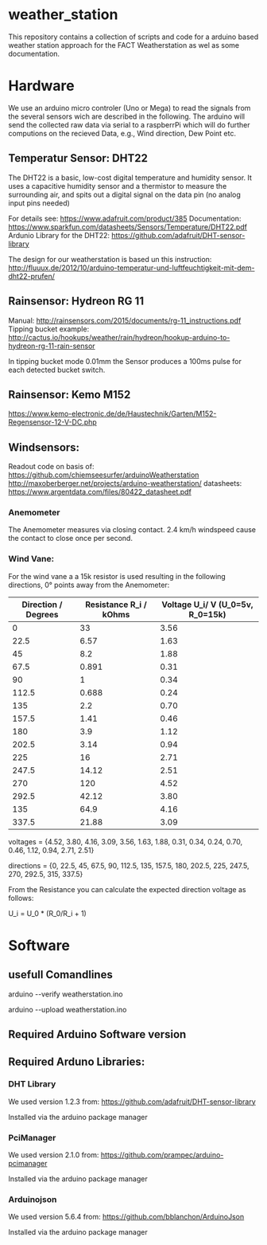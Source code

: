 # weather_station
This repository contains a collection of scripts and code for a arduino based weather station approach for the FACT Weatherstation as wel as some documentation.


# Hardware

We use an arduino micro controler (Uno or Mega) to read the signals from the several sensors wich are described in the following. The arduino will send the collected raw data via serial to a raspberrPi which will do further computions on the recieved Data, e.g., Wind direction, Dew Point etc.


## Temperatur Sensor: DHT22
The DHT22 is a basic, low-cost digital temperature and humidity sensor. It uses a capacitive humidity sensor and a thermistor to measure the surrounding air, and spits out a digital signal on the data pin (no analog input pins needed)

For details see: https://www.adafruit.com/product/385
Documentation: https://www.sparkfun.com/datasheets/Sensors/Temperature/DHT22.pdf
Ardunio Library for the DHT22: https://github.com/adafruit/DHT-sensor-library

The design for our weatherstation is based un this instruction: http://fluuux.de/2012/10/arduino-temperatur-und-luftfeuchtigkeit-mit-dem-dht22-prufen/


## Rainsensor: Hydreon RG 11
Manual: http://rainsensors.com/2015/documents/rg-11_instructions.pdf
Tipping bucket example: http://cactus.io/hookups/weather/rain/hydreon/hookup-arduino-to-hydreon-rg-11-rain-sensor

In tipping bucket mode 0.01mm the Sensor produces a 100ms pulse for each detected bucket switch.

## Rainsensor: Kemo M152
https://www.kemo-electronic.de/de/Haustechnik/Garten/M152-Regensensor-12-V-DC.php

## Windsensors:

Readout code on basis of: https://github.com/chiemseesurfer/arduinoWeatherstation
http://maxoberberger.net/projects/arduino-weatherstation/
datasheets: https://www.argentdata.com/files/80422_datasheet.pdf

### Anemometer
The Anemometer measures via closing contact. 2.4 km/h windspeed cause the contact to close once per second.

### Wind Vane:
For the wind vane a a 15k resistor is used resulting in the following directions, 0° points away from the Anemometer:

| Direction / Degrees | Resistance R_i / kOhms| Voltage U_i/ V (U_0=5v, R_0=15k) |
| --- | ---   |--- |
|0    | 33    |3.56|
|22.5 |6.57   |1.63|
|45   |8.2    |1.88|
|67.5 |0.891  |0.31|
|90   |1      |0.34|
|112.5|0.688  |0.24|
|135  |2.2    |0.70|
|157.5|1.41   |0.46|
|180  |3.9    |1.12|
|202.5|3.14   |0.94|
|225  |16     |2.71|
|247.5|14.12  |2.51|
|270  |120    |4.52|
|292.5|42.12  |3.80|
|135  |64.9   |4.16|
|337.5|21.88  |3.09|


voltages = {4.52, 3.80, 4.16, 3.09, 3.56, 1.63, 1.88, 0.31, 0.34, 0.24, 0.70, 0.46, 1.12, 0.94, 2.71, 2.51}

directions = {0, 22.5, 45, 67.5, 90, 112.5, 135, 157.5, 180, 202.5, 225, 247.5, 270, 292.5, 315, 337.5}

From the Resistance you can calculate the expected direction voltage as follows:

U_i = U_0 * (R_0/R_i + 1)

# Software

## usefull Comandlines

arduino --verify weatherstation.ino

arduino --upload weatherstation.ino

## Required Arduino Software version

## Required Arduno Libraries:

### DHT Library
We used version 1.2.3 from: https://github.com/adafruit/DHT-sensor-library

Installed via the arduino package manager

### PciManager
We used version 2.1.0 from: https://github.com/prampec/arduino-pcimanager

Installed via the arduino package manager

### Arduinojson
We used version 5.6.4 from: https://github.com/bblanchon/ArduinoJson

Installed via the arduino package manager
